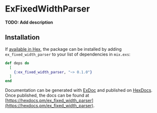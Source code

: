 # ExFixedWidthParser

**TODO: Add description**

## Installation

If [available in Hex](https://hex.pm/docs/publish), the package can be installed
by adding `ex_fixed_width_parser` to your list of dependencies in `mix.exs`:

```elixir
def deps do
  [
    {:ex_fixed_width_parser, "~> 0.1.0"}
  ]
end
```

Documentation can be generated with [ExDoc](https://github.com/elixir-lang/ex_doc)
and published on [HexDocs](https://hexdocs.pm). Once published, the docs can
be found at [https://hexdocs.pm/ex_fixed_width_parser](https://hexdocs.pm/ex_fixed_width_parser).

